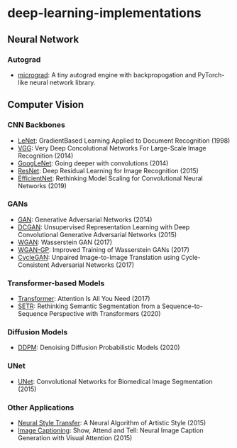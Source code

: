# deep-learning-implementations




## Neural Network

### Autograd
- [micrograd](/micrograd/): A tiny autograd engine with backpropogation and PyTorch-like neural network library.





## Computer Vision

### CNN Backbones
- [LeNet](/cv/cnn_backbone/lenet.py): GradientBased Learning Applied to Document Recognition (1998)
- [VGG](/cv/cnn_backbone/vgg.py): Very Deep Concolutional Networks For Large-Scale Image Recognition (2014)
- [GoogLeNet](/cv/cnn_backbone/googlenet.py): Going deeper with convolutions (2014)
- [ResNet](/cv/cnn_backbone/resnet.py): Deep Residual Learning for Image Recognition (2015)
- [EfficientNet](/cv/cnn_backbone/efficientnet.py): Rethinking Model Scaling for Convolutional Neural Networks (2019)

### GANs
- [GAN](/cv/GANs/SimpleGAN/): Generative Adversarial Networks (2014)
- [DCGAN](/cv/GANs/DCGAN/): Unsupervised Representation Learning with Deep Convolutional Generative Adversarial Networks (2015)
- [WGAN](/cv/GANs/WGAN/): Wasserstein GAN (2017)
- [WGAN-GP](/cv/GANS/WGAN-GP/): Improved Training of Wasserstein GANs (2017)
- [CycleGAN](/cv/GANs/CycleGAN/): Unpaired Image-to-Image Translation using Cycle-Consistent Adversarial Networks (2017)

### Transformer-based Models
- [Transformer](/cv/transformer/): Attention Is All You Need (2017)
- [SETR](/cv/SETR/): Rethinking Semantic Segmentation from a Sequence-to-Sequence Perspective with Transformers (2020)

### Diffusion Models
- [DDPM](/cv/diffusion/): Denoising Diffusion Probabilistic Models (2020)

### UNet
- [UNet](/cv/unet): Convolutional Networks for Biomedical Image Segmentation (2015)

### Other Applications
- [Neural Style Transfer](/cv/applications/neural_style_transfer/): A Neural Algorithm of Artistic Style (2015)
- [Image Captioning](/cv/applications/image_captioning/): Show, Attend and Tell: Neural Image Caption Generation with Visual Attention (2015)


